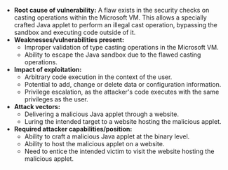 - **Root cause of vulnerability:** A flaw exists in the security checks on casting operations within the Microsoft VM. This allows a specially crafted Java applet to perform an illegal cast operation, bypassing the sandbox and executing code outside of it.
- **Weaknesses/vulnerabilities present:**
    - Improper validation of type casting operations in the Microsoft VM.
    - Ability to escape the Java sandbox due to the flawed casting operations.
- **Impact of exploitation:**
    - Arbitrary code execution in the context of the user.
    - Potential to add, change or delete data or configuration information.
    - Privilege escalation, as the attacker's code executes with the same privileges as the user.
- **Attack vectors:**
    - Delivering a malicious Java applet through a website.
    - Luring the intended target to a website hosting the malicious applet.
- **Required attacker capabilities/position:**
    - Ability to craft a malicious Java applet at the binary level.
    - Ability to host the malicious applet on a website.
    - Need to entice the intended victim to visit the website hosting the malicious applet.